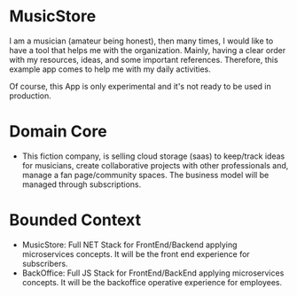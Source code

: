 # MusicStore
I am a musician (amateur being honest), then many times, I would like to have a tool that helps me with the organization. Mainly, having a clear order with my resources, ideas, and some important references. Therefore, this example app comes to help me with my daily activities.

Of course, this App is only experimental and it's not ready to be used in production. 

# Domain Core
- This fiction company, is selling cloud storage (saas) to keep/track ideas for musicians, create collaborative projects with other professionals and, manage a fan page/community spaces. The business model will be managed through subscriptions.

# Bounded Context
- MusicStore: Full NET Stack for FrontEnd/Backend applying microservices concepts. It will be the front end experience for subscribers.
- BackOffice: Full JS Stack for FrontEnd/BackEnd applying microservices concepts. It will be the backoffice operative experience for employees.

